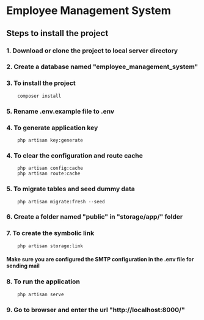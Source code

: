 # Employee Management System
## Steps to install the project 
### 1. Download or clone the project to local server directory
### 2. Create a database named "employee_management_system"
### 3. To install the project 
        composer install
### 5. Rename .env.example file to .env
### 4. To generate application key
        php artisan key:generate
### 4. To clear the configuration and route cache
        php artisan config:cache
        php artisan route:cache
### 5. To migrate tables and seed dummy data      
        php artisan migrate:fresh --seed
### 6. Create a folder named "public" in "storage/app/" folder        
### 7. To create the symbolic link   
        php artisan storage:link   
####  Make sure you are configured the SMTP configuration in the .env file for sending mail  
### 8. To run the application
        php artisan serve
### 9. Go to browser and enter the url "http://localhost:8000/"       
